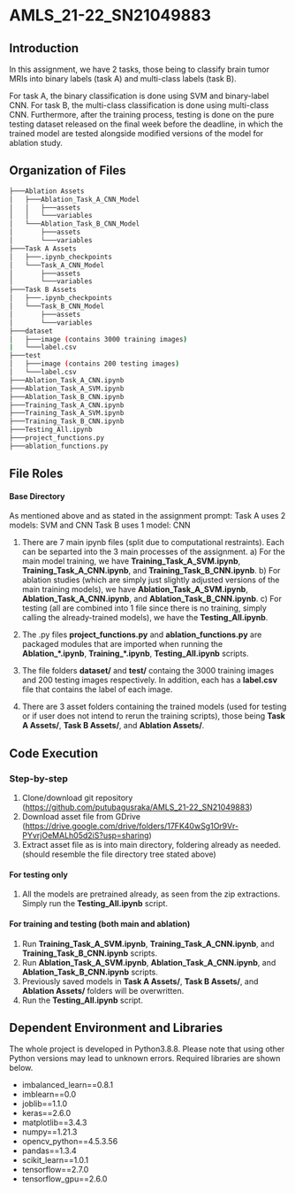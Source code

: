 # AMLS_21-22_SN21049883

## Introduction

In this assignment, we have 2 tasks, those being to classify brain tumor MRIs into binary labels (task A) and multi-class labels (task B).

For task A, the binary classification is done using SVM and binary-label CNN. For task B, the multi-class classification is done using multi-class CNN.
Furthermore, after the training process, testing is done on the pure testing dataset released on the final week before the deadline, in which the trained model are tested alongside modified versions of the model for ablation study.

## Organization of Files
```bash
├───Ablation Assets
│   ├───Ablation_Task_A_CNN_Model
│   │   ├───assets
│   │   └───variables
│   └───Ablation_Task_B_CNN_Model
│       ├───assets
│       └───variables
├───Task A Assets
│   ├───.ipynb_checkpoints
│   └───Task_A_CNN_Model
│       ├───assets
│       └───variables
├───Task B Assets
│   ├───.ipynb_checkpoints
│   └───Task_B_CNN_Model
│       ├───assets
│       └───variables
├───dataset
│   ├───image (contains 3000 training images)
|   └───label.csv
├───test
│   ├───image (contains 200 testing images)
│   └───label.csv
├───Ablation_Task_A_CNN.ipynb
├───Ablation_Task_A_SVM.ipynb
├───Ablation_Task_B_CNN.ipynb
├───Training_Task_A_CNN.ipynb
├───Training_Task_A_SVM.ipynb
├───Training_Task_B_CNN.ipynb
├───Testing_All.ipynb
├───project_functions.py
├───ablation_functions.py
```
## File Roles
#### Base Directory
As mentioned above and as stated in the assignment prompt:
Task A uses 2 models: SVM and CNN
Task B uses 1 model: CNN

1) There are 7 main ipynb files (split due to computational restraints). Each can be separted into the 3 main processes of the assignment.
    a) For the main model training, we have **Training_Task_A_SVM.ipynb**, **Training_Task_A_CNN.ipynb**, and **Training_Task_B_CNN.ipynb**.
    b) For ablation studies (which are simply just slightly adjusted versions of the main training models), we have **Ablation_Task_A_SVM.ipynb**, **Ablation_Task_A_CNN.ipynb**, and **Ablation_Task_B_CNN.ipynb**. 
    c) For testing (all are combined into 1 file since there is no training, simply calling the already-trained models), we have the **Testing_All.ipynb**.

2) The .py files **project_functions.py** and  **ablation_functions.py** are packaged modules that are imported when running the **Ablation_*.ipynb**,
    **Training_*.ipynb**, **Testing_All.ipynb** scripts.

3) The file folders **dataset/** and **test/** containg the 3000 training images and 200 testing images respectively. In addition, each has a **label.csv** file that contains the label of each image.

4) There are 3 asset folders containing the trained models (used for testing or if user does not intend to rerun the training scripts), those being **Task A Assets/**, **Task B Assets/**, and **Ablation Assets/**.

## Code Execution

### Step-by-step

1) Clone/download git repository (https://github.com/putubagusraka/AMLS_21-22_SN21049883)
2) Download asset file from GDrive (https://drive.google.com/drive/folders/17FK40wSg1Or9Vr-PYvrjOeMALh05d2iS?usp=sharing)
3) Extract asset file as is into main directory, foldering already as needed. (should resemble the file directory tree stated above)

#### For testing only
1) All the models are pretrained already, as seen from the zip extractions. Simply run the **Testing_All.ipynb** script.

#### For training and testing (both main and ablation)
1) Run **Training_Task_A_SVM.ipynb**, **Training_Task_A_CNN.ipynb**, and **Training_Task_B_CNN.ipynb** scripts.
2) Run **Ablation_Task_A_SVM.ipynb**, **Ablation_Task_A_CNN.ipynb**, and **Ablation_Task_B_CNN.ipynb** scripts. 
3) Previously saved models in **Task A Assets/**, **Task B Assets/**, and **Ablation Assets/** folders will be overwritten.
4) Run the **Testing_All.ipynb** script.

## Dependent Environment and Libraries

The whole project is developed in Python3.8.8. Please note that using other Python versions may lead to unknown errors. Required libraries are shown below.
* imbalanced_learn==0.8.1
* imblearn==0.0
* joblib==1.1.0
* keras==2.6.0
* matplotlib==3.4.3
* numpy==1.21.3
* opencv_python==4.5.3.56
* pandas==1.3.4
* scikit_learn==1.0.1
* tensorflow==2.7.0
* tensorflow_gpu==2.6.0

